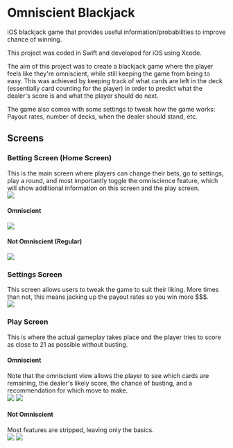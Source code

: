 # Omniscient Blackjack
iOS blackjack game that provides useful information/probabilities to improve chance of winning.

This project was coded in Swift and developed for iOS using Xcode.

The aim of this project was to create a blackjack game where the player feels like they're omniscient, while still keeping the game from being to easy. This was achieved by keeping track of what cards are left in the deck (essentially card counting for the player) in order to predict what the dealer's score is and what the player should do next. 

The game also comes with some settings to tweak how the game works: Payout rates, number of decks, when the dealer should stand, etc.

## Screens
### Betting Screen (Home Screen)
This is the main screen where players can change their bets, go to settings, play a round, and most importantly toggle the omniscience feature, which will show additional information on this screen and the play screen.  
![](Bet-Screen.gif)
#### Omniscient  
![](Bet-Screen-Omni-On.png)
#### Not Omniscient (Regular)  
![](Bet-Screen-Omni-Off.png)
### Settings Screen  
This screen allows users to tweak the game to suit their liking. More times than not, this means jacking up the payout rates so you win more $$$.  
![](Settings.png)
### Play Screen  
This is where the actual gameplay takes place and the player tries to score as close to 21 as possible without busting.
#### Omniscient  
Note that the omniscient view allows the player to see which cards are remaining, the dealer's likely score, the chance of busting, and a recommendation for which move to make.  
![](Gameplay-Omni-On.gif)
![](Play-Screen-Omni-On.png)
#### Not Omniscient  
Most features are stripped, leaving only the basics.  
![](Gameplay-Omni-Off.gif)
![](Play-Screen-Omni-Off.png)

